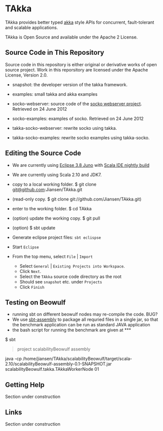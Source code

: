 # TAkka #

TAkka provides better typed [akka](http://akka.io) style APIs for concurrent, fault-tolerant and scalable applications.

TAkka is Open Source and available under the Apache 2 License.

## Source Code in This Repository ##
Source code in this repository is either original or derivative works of open source project.  Work in this reporsitory are licensed under the Apache License, Version 2.0.

* snapshot: the developer version of the takka framework.

* examples: small takka and akka examples

* socko-webserver: source code of the [socko webserver project](http://sockoweb.org/).  Retrieved on 24 June 2012 

* socko-examples: examples of socko.  Retrieved on 24 June 2012

* takka-socko-webserver: rewrite socko using takka.

* takka-socko-examples: rewrite socko examples using takka-socko.

## Editing the Source Code

* We are currently using [Eclipse 3.8 Juno](http://projects.eclipse.org/releases/juno) 
  with [Scala IDE nightly build](http://scala-ide.org/download/nightly.html)
* We are currently using Scala 2.10 and JDK7.

* copy to a local working folder. $ git clone git@github.com:Jiansen/TAkka.git
* (read-only copy.  $ git clone git://github.com/Jiansen/TAkka.git)
* enter to the working folder. $ cd TAkka
* (option) update the working copy. $ git pull
* (option) $ sbt update

* Generate eclipse project files: `sbt eclispse`

* Start `Eclipse`

* From the top menu, select `File` | `Import`
  * Select `General` | `Existing Projects into Workspace`. 
  * Click `Next`.
  * Select the `TAkka` source code directory as the root
  * Should see `snapshot` etc. under `Projects`
  * Click `Finish`


## Testing on Beowulf

* running sbt on different beowulf nodes may re-compile the code.  BUG?
* We use [sbt-assembly](https://github.com/sbt/sbt-assembly) to package all requried files in a single jar, so that the benchmark application can be run as standard JAVA application
* the bash script for running the benchmark are given at ***

$ sbt
> project scalabilityBeowulf
> assembly

java -cp /home/jiansen/TAkka/scalabilityBeowulf/target/scala-2.10/scalabilityBeowulf-assembly-0.1-SNAPSHOT.jar scalabilityBeowulf.takka.TAkkaWorkerNode 01

## Getting Help

Section under construction

## Links

Section under construction


